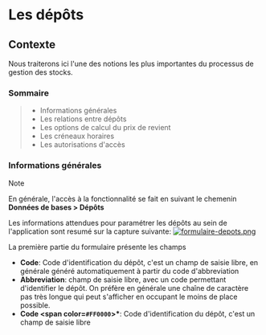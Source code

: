 # Les dépôts

## Contexte

Nous traiterons ici l'une des notions les plus importantes du processus de gestion des stocks.

### Sommaire

> * Informations générales
> * Les relations entre dépôts
> * Les options de calcul du prix de revient
> * Les créneaux horaires
> * Les autorisations d'accès 

### Informations générales

> [!NOTE]  
> En générale, l'accès à la fonctionnalité se fait en suivant le chemenin **Données de bases > Dépôts**

Les informations attendues pour paramétrer les dépôts au sein de l'application sont resumé sur la capture suivante:
[![formulaire-depots.png](https://i.postimg.cc/43wyVqQk/formulaire-depots.png)](https://postimg.cc/d7kJKWf4)

La première partie du formulaire présente les champs 

- **Code**: Code d'identification du dépôt, c'est un champ de saisie libre, en générale généré automatiquement à partir du code d'abbreviation
- **Abbreviation**: champ de saisie libre, avec un code permettant d'identifier le dépôt. On préfère en générale une chaîne de caractère pas très longue qui peut s'afficher en occupant le moins de place possible.
- **Code <span color=`#FF0000`>*<span>**: Code d'identification du dépôt, c'est un champ de saisie libre